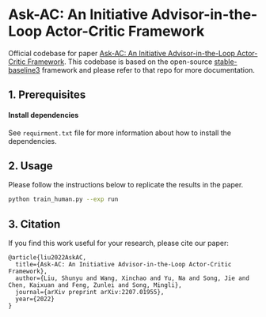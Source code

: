 # Ask-AC: An Initiative Advisor-in-the-Loop Actor-Critic Framework

Official codebase for paper [Ask-AC: An Initiative Advisor-in-the-Loop Actor-Critic Framework](https://arxiv.org/abs/2207.01955). This codebase is based on the open-source [stable-baseline3](https://github.com/DLR-RM/stable-baselines3) framework and please refer to that repo for more documentation.



## 1. Prerequisites

#### Install dependencies

See `requirment.txt` file for more information about how to install the dependencies.


## 2. Usage

Please follow the instructions below to replicate the results in the paper.

```bash
python train_human.py --exp run
```

## 3. Citation

If you find this work useful for your research, please cite our paper:

```
@article{liu2022AskAC,
  title={Ask-AC: An Initiative Advisor-in-the-Loop Actor-Critic Framework},
  author={Liu, Shunyu and Wang, Xinchao and Yu, Na and Song, Jie and Chen, Kaixuan and Feng, Zunlei and Song, Mingli},
  journal={arXiv preprint arXiv:2207.01955},
  year={2022}
}
```
